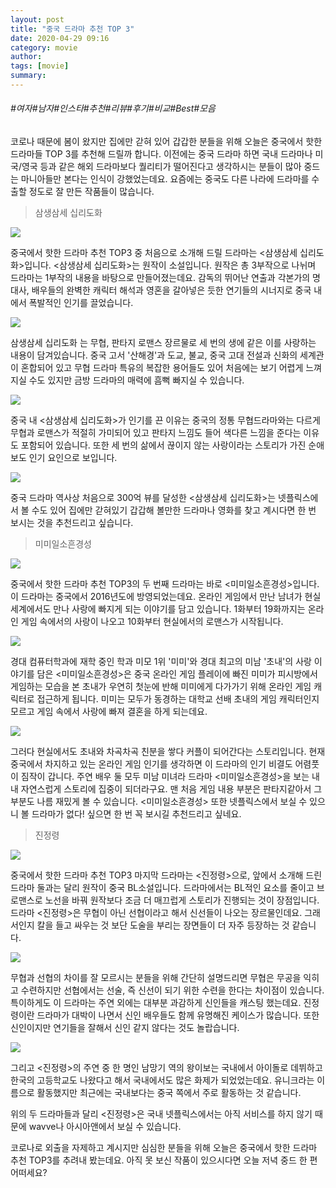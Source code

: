 ```yaml
---
layout: post
title: "중국 드라마 추천 TOP 3"
date: 2020-04-29 09:16
category: movie
author: 
tags: [movie]
summary: 
---
```


###### #여자#남자#인스타#추천#리뷰#후기#비교#Best#모음


코로나 때문에 봄이 왔지만 집에만 갇혀 있어 갑갑한 분들을 위해 오늘은 중국에서 핫한 드라마들 TOP 3를 추천해 드릴까 합니다. 이전에는 중국 드라마 하면 국내 드라마나 미국/영국 등과 같은 해외 드라마보다 퀄리티가 떨어진다고 생각하시는 분들이 많아 중드는 마니아들만 본다는 인식이 강했었는데요. 요즘에는 중국도 다른 나라에 드라마를 수출할 정도로 잘 만든 작품들이 많습니다.  
  

> 삼생삼세 십리도화

![](https://post-phinf.pstatic.net/MjAyMDAzMjVfMTY1/MDAxNTg1MTIwODE2MjMy.CsmNc3q7DSxFgk2kbjZkcF6VZ1feav94BlOzFn2uHbMg.q0uBTainjjcMOZG6vZjU1NZeuwaGRdyk3ozDzK1VZVgg.JPEG/1.jpg?type=w1200)

중국에서 핫한 드라마 추천 TOP3 중 처음으로 소개해 드릴 드라마는 <삼생삼세 십리도화>입니다. <삼생삼세 십리도화>는 원작이 소설입니다. 원작은 총 3부작으로 나뉘며 드라마는 1부작의 내용을 바탕으로 만들어졌는데요. 감독의 뛰어난 연출과 각본가의 명대사, 배우들의 완벽한 캐릭터 해석과 영혼을 갈아넣은 듯한 연기들의 시너지로 중국 내에서 폭발적인 인기를 끌었습니다.

![](https://post-phinf.pstatic.net/MjAyMDAzMjVfNCAg/MDAxNTg1MTIwODE1OTg3.Xyw4hAaHAp6BWFzRjnKkFvldTiZb9CxDibnyq3ul01cg.rKmoLiWDAe9nBCmSw80M1F-bNopS-x6fgeGcnkkZlVcg.JPEG/2.jpg?type=w1200)

 삼생삼세 십리도화 는 무협, 판타지 로맨스 장르물로 세 번의 생에 같은 이를 사랑하는 내용이 담겨있습니다. 중국 고서 '산해경'과 도교, 불교, 중국 고대 전설과 신화의 세계관이 혼합되어 있고 무협 드라마 특유의 복잡한 용어들도 있어 처음에는 보기 어렵게 느껴지실 수도 있지만 금방 드라마의 매력에 흠뻑 빠지실 수 있습니다.

![](https://post-phinf.pstatic.net/MjAyMDAzMjVfMTY5/MDAxNTg1MTIwODE1NjY0.Yr6uohO5ygZ1fAB8Qs_kxxjnItBL-bPLhuL2fn5RAQwg.XvV4tFYJsDz8X46FefeP907dpOoG4O_XTM2ICkrO7Xog.JPEG/3.jpg?type=w1200)

중국 내 <삼생삼세 십리도화>가 인기를 끈 이유는 중국의 정통 무협드라마와는 다르게 무협과 로맨스가 적절히 가미되어 있고 판타지 느낌도 들어 색다른 느낌을 준다는 이유도 포함되어 있습니다. 또한 세 번의 삶에서 끊이지 않는 사랑이라는 스토리가 가진 순애보도 인기 요인으로 보입니다.

![](https://post-phinf.pstatic.net/MjAyMDAzMjVfMjg5/MDAxNTg1MTIwODE1OTc0.AZXqr2dwC7oGd5q-LVWb9W8aLCSeTMkARXvamcpRC-cg.92hwj6NGVjoEBTy5mrVmZgeNHf4cfpQiUwJ7aXc_tcIg.JPEG/4.jpg?type=w1200)

중국 드라마 역사상 처음으로 300억 뷰를 달성한 <삼생삼세 십리도화>는 넷플릭스에서 볼 수도 있어 집에만 갇혀있기 갑갑해 볼만한 드라마나 영화를 찾고 계시다면 한 번 보시는 것을 추천드리고 싶습니다.  
  
  
  

> 미미일소흔경성

![](https://post-phinf.pstatic.net/MjAyMDAzMjVfMTA0/MDAxNTg1MTIwODE1OTc1.xWDwajqZH5GO30tD0F2CxeRHJw2w9qrC3FEjkK2xrPAg.WOfFnXHtAA_YqxfuCSwkpXpVPF44fptoO9uohcqrmzgg.JPEG/5.jpg?type=w1200)

중국에서 핫한 드라마 추천 TOP3의 두 번째 드라마는 바로 <미미일소흔경성>입니다. 이 드라마는 중국에서 2016년도에 방영되었는데요. 온라인 게임에서 만난 남녀가 현실 세계에서도 만나 사랑에 빠지게 되는 이야기를 담고 있습니다. 1화부터 19화까지는 온라인 게임 속에서의 사랑이 나오고 10화부터 현실에서의 로맨스가 시작됩니다.

![](https://post-phinf.pstatic.net/MjAyMDAzMjVfMSAg/MDAxNTg1MTIwODE1NDE2.deEXJjZ-oVRa-pGSYPXwFkmDi5F8ewUkLb_9xYAs8igg.5AYT-os0i5cdCxz_TXA9gnV6RO4RzHh5Rx04l8rRkLwg.JPEG/6.jpg?type=w1200)

경대 컴퓨터학과에 재학 중인 학과 미모 1위 '미미'와 경대 최고의 미남 '초내'의 사랑 이야기를 담은 <미미일소흔경성>은 중국 온라인 게임 플레이에 빠진 미미가 피시방에서 게임하는 모습을 본 초내가 우연히 첫눈에 반해 미미에게 다가가기 위해 온라인 게임 캐릭터로 접근하게 됩니다. 미미는 모두가 동경하는 대학교 선배 초내의 게임 캐릭터인지 모르고 게임 속에서 사랑에 빠져 결혼을 하게 되는데요.

![](https://post-phinf.pstatic.net/MjAyMDAzMjVfMTc4/MDAxNTg1MTIwODE2NDQ4.jj2qaben67g08Moq1sZ1VxQdSVCMsXDa-oidHIbnpPkg.6Nu36Ve5hnyJrYIKu4tCbTiNKDEReAhWpLdtfZEMWH4g.JPEG/7.jpg?type=w1200)

그러다 현실에서도 초내와 차곡차곡 친분을 쌓다 커플이 되어간다는 스토리입니다. 현재 중국에서 차지하고 있는 온라인 게임 인기를 생각하면 이 드라마의 인기 비결도 어렴풋이 짐작이 갑니다. 주연 배우 둘 모두 미남 미녀라 드라마 <미미일소흔경성>을 보는 내내 자연스럽게 스토리에 집중이 되더라구요. 맨 처음 게임 내용 부분은 판타지같아서 그 부분도 나름 재밌게 볼 수 있습니다. <미미일소흔경성> 또한 넷플릭스에서 보실 수 있으니 볼 드라마가 없다! 싶으면 한 번 꼭 보시길 추천드리고 싶네요.  
  
  

> 진정령

![](https://post-phinf.pstatic.net/MjAyMDAzMjVfMjQ2/MDAxNTg1MTIwODE2OTY2.q6s1X6jA1t4RSHXFjwierVm849aWWt1IwuygNoAREhIg.HEYLjimadkqylOvasx_wlN-N4V04CxpyNjwEqjSXTkAg.JPEG/8.jpg?type=w1200)

중국에서 핫한 드라마 추천 TOP3 마지막 드라마는 <진정령>으로, 앞에서 소개해 드린 드라마 둘과는 달리 원작이 중국 BL소설입니다. 드라마에서는 BL적인 요소를 줄이고 브로맨스로 노선을 바꿔 원작보다 조금 더 매끄럽게 스토리가 진행되는 것이 장점입니다. 드라마 <진정령>은 무협이 아닌 선협이라고 해서 신선들이 나오는 장르물인데요. 그래서인지 칼을 들고 싸우는 것 보단 도술을 부리는 장면들이 더 자주 등장하는 것 같습니다.

![](https://post-phinf.pstatic.net/MjAyMDAzMjVfMjc4/MDAxNTg1MTIwODE3MTk1.HcwxDrwWwzNibIv4KJlm7hC_EkuJm3THKE6JyE4DGn4g.nvUHthQiVfnTspJebpf5YSKlsdwYItCZIUC--oNj8B4g.JPEG/9.jpg?type=w1200)

무협과 선협의 차이를 잘 모르시는 분들을 위해 간단히 설명드리면 무협은 무공을 익히고 수련하지만 선협에서는 선술, 즉 신선이 되기 위한 수련을 한다는 차이점이 있습니다. 특이하게도 이 드라마는 주연 외에는 대부분 과감하게 신인들을 캐스팅 했는데요. 진정령이란 드라마가 대박이 나면서 신인 배우들도 함께 유명해진 케이스가 많습니다. 또한 신인이지만 연기들을 잘해서 신인 같지 않다는 것도 놀랍습니다.

![](https://post-phinf.pstatic.net/MjAyMDAzMjVfMTYz/MDAxNTg1MTIwODE4NzAz.Fs-6awRdGwvYtWREEtiLlvrRMvSG6FxJJBJRTyvcJMIg.LUMdB9IDJy_t1rbseDjZQUbJqXPeIqVRkxRdRP9qppMg.JPEG/10.jpg?type=w1200)

그리고 <진정령>의 주연 중 한 명인 남망기 역의 왕이보는 국내에서 아이돌로 데뷔하고 한국의 고등학교도 나왔다고 해서 국내에서도 많은 화제가 되었었는데요. 유니크라는 이름으로 활동했지만 최근에는 국내보다는 중국 쪽에서 주로 활동하는 것 같습니다.  
  
위의 두 드라마들과 달리 <진정령>은 국내 넷플릭스에서는 아직 서비스를 하지 않기 때문에 wavve나 아시아앤에서 보실 수 있습니다.  
  
코로나로 외출을 자제하고 계시지만 심심한 분들을 위해 오늘은 중국에서 핫한 드라마 추천 TOP3를 추려내 봤는데요. 아직 못 보신 작품이 있으시다면 오늘 저녁 중드 한 편 어떠세요?
